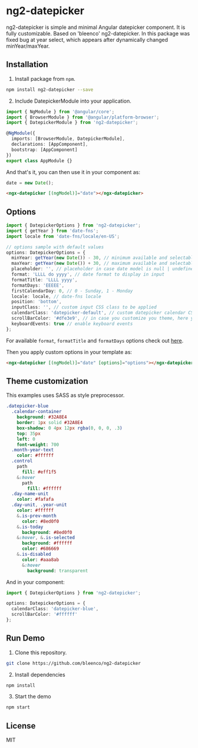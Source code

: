 # ng2-datepicker

ng2-datepicker is simple and minimal Angular datepicker component. It is fully customizable. Based on 'bleenco' ng2-datepicker. In this package was fixed bug at year select, which appears after dynamically changed minYear/maxYear.

## Installation

1. Install package from `npm`.

```sh
npm install ng2-datepicker --save
```

2. Include DatepickerModule into your application.

```ts
import { NgModule } from '@angular/core';
import { BrowserModule } from '@angular/platform-browser';
import { DatepickerModule } from 'ng2-datepicker';

@NgModule({
  imports: [BrowserModule, DatepickerModule],
  declarations: [AppComponent],
  bootstrap: [AppComponent]
})
export class AppModule {}
```

And that's it, you can then use it in your component as:

```ts
date = new Date();
```

```html
<ngx-datepicker [(ngModel)]="date"></ngx-datepicker>
```

## Options

```ts
import { DatepickerOptions } from 'ng2-datepicker';
import { getYear } from 'date-fns';
import locale from 'date-fns/locale/en-US';

// options sample with default values
options: DatepickerOptions = {
  minYear: getYear(new Date()) - 30, // minimum available and selectable year
  maxYear: getYear(new Date()) + 30, // maximum available and selectable year
  placeholder: '', // placeholder in case date model is null | undefined, example: 'Please pick a date'
  format: 'LLLL do yyyy', // date format to display in input
  formatTitle: 'LLLL yyyy',
  formatDays: 'EEEEE',
  firstCalendarDay: 0, // 0 - Sunday, 1 - Monday
  locale: locale, // date-fns locale
  position: 'bottom',
  inputClass: '', // custom input CSS class to be applied
  calendarClass: 'datepicker-default', // custom datepicker calendar CSS class to be applied
  scrollBarColor: '#dfe3e9', // in case you customize you theme, here you define scroll bar color
  keyboardEvents: true // enable keyboard events
};
```

For available `format`, `formatTitle` and `formatDays` options check out [here](https://date-fns.org/docs/format).

Then you apply custom options in your template as:

```html
<ngx-datepicker [(ngModel)]="date" [options]="options"></ngx-datepicker>
```

## Theme customization

This examples uses SASS as style preprocessor.

```sass
.datepicker-blue
  .calendar-container
    background: #32A8E4
    border: 1px solid #32A8E4
    box-shadow: 0 4px 12px rgba(0, 0, 0, .3)
    top: 35px
    left: 0
    font-weight: 700
  .month-year-text
    color: #ffffff
  .control
    path
      fill: #eff1f5
    &:hover
      path
        fill: #ffffff
  .day-name-unit
    color: #fafafa
  .day-unit, .year-unit
    color: #ffffff
    &.is-prev-month
      color: #8ed0f0
    &.is-today
      background: #8ed0f0
    &:hover, &.is-selected
      background: #ffffff
      color: #686669
    &.is-disabled
      color: #aaa8ab
      &:hover
        background: transparent
```

And in your component:

```ts
import { DatepickerOptions } from 'ng2-datepicker';

options: DatepickerOptions = {
  calendarClass: 'datepicker-blue',
  scrollBarColor: '#ffffff'
};
```

## Run Demo

1. Clone this repository.

```sh
git clone https://github.com/bleenco/ng2-datepicker
```

2. Install dependencies

```sh
npm install
```

3. Start the demo

```sh
npm start
```

## License

MIT
